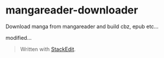 
mangareader-downloader
======================

Download manga from mangareader and build cbz, epub etc...

modified...


> Written with [StackEdit](https://stackedit.io/).